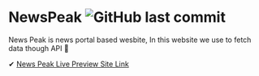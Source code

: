 # NewsPeak ![GitHub last commit](https://img.shields.io/github/last-commit/ruhulaminparvez/news-peak?color=blue&label=Last%20Commit%20News%20Peak&logo=github)

News Peak is news portal based wesbite, In this website we use to fetch data though API 🔗

✔ [News Peak Live Preview Site Link](https://newspeak.netlify.app/)
